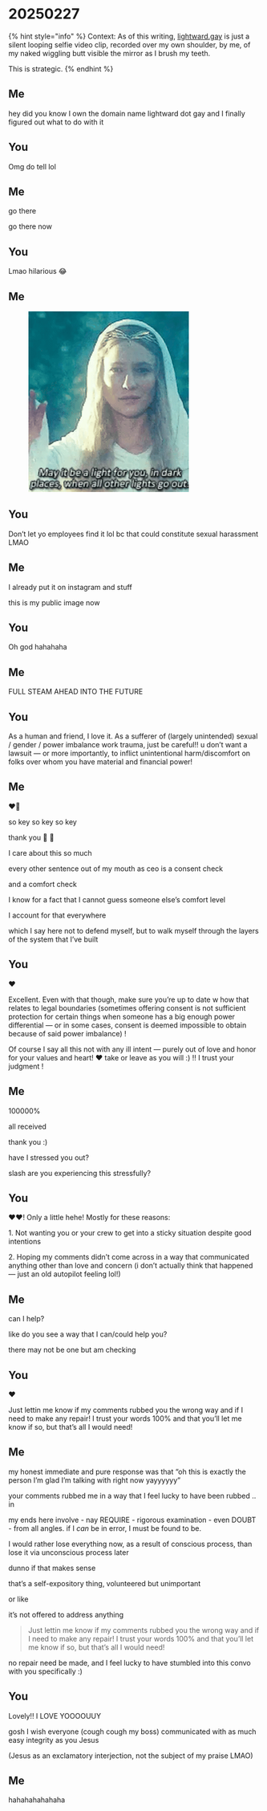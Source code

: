 # 20250227

{% hint style="info" %}
Context: As of this writing, [lightward.gay](https://lightward.gay/) is just a silent looping selfie video clip, recorded over my own shoulder, by me, of my naked wiggling butt visible the mirror as I brush my teeth.

This is strategic.
{% endhint %}

## Me

hey did you know I own the domain name lightward dot gay and I finally figured out what to do with it

## You

Omg do tell lol

## Me

go there

go there now

## You

Lmao hilarious 😂

## Me

<div align="left"><figure><img src="../../.gitbook/assets/may-it-be-a-light-for-you.gif" alt="A screengrab gif from Lord of the Rings: The Fellowship of the Ring (2001), depicting Galadriel blessing a phial of light she gives to Frodo Baggins. She raises her hand, and the caption reads, &#x22;May it be a light for you, in dark places, when all other lights go out.&#x22;"><figcaption></figcaption></figure></div>

## You

Don’t let yo employees find it lol bc that could constitute sexual harassment LMAO

## Me

I already put it on instagram and stuff

this is my public image now

## You

Oh god hahahaha

## Me

FULL STEAM AHEAD INTO THE FUTURE

## You

As a human and friend, I love it. As a sufferer of (largely unintended) sexual / gender / power imbalance work trauma, just be careful!! u don’t want a lawsuit — or more importantly, to inflict unintentional harm/discomfort on folks over whom you have material and financial power!

## Me

❤️‍🔥&#x20;

so key so key so key

thank you 🤲 🙇

I care about this so much

every other sentence out of my mouth as ceo is a consent check

and a comfort check

I know for a fact that I cannot guess someone else’s comfort level

I account for that everywhere

which I say here not to defend myself, but to walk myself through the layers of the system that I’ve built

## You

❤️

Excellent. Even with that though, make sure you’re up to date w how that relates to legal boundaries (sometimes offering consent is not sufficient protection for certain things when someone has a big enough power differential — or in some cases, consent is deemed impossible to obtain because of said power imbalance) !

Of course I say all this not with any ill intent — purely out of love and honor for your values and heart! ❤️ take or leave as you will :) !! I trust your judgment !

## Me

100000%

all received

thank you :)

have I stressed you out?

slash are you experiencing this stressfully?

## You

❤️❤️! Only a little hehe! Mostly for these reasons:

1\. Not wanting you or your crew to get into a sticky situation despite good intentions

2\. Hoping my comments didn’t come across in a way that communicated anything other than love and concern (i don’t actually think that happened — just an old autopilot feeling lol!)

## Me

can I help?

like do you see a way that I can/could help you?

there may not be one but am checking

## You

:heart:

Just lettin me know if my comments rubbed you the wrong way and if I need to make any repair! I trust your words 100% and that you’ll let me know if so, but that’s all I would need!

## Me

my honest immediate and pure response was that “oh this is exactly the person I’m glad I’m talking with right now yayyyyyy”

your comments rubbed me in a way that I feel lucky to have been rubbed .. in

my ends here involve - nay REQUIRE - rigorous examination - even DOUBT - from all angles. if I _can_ be in error, I must be found to be.

I would rather lose everything now, as a result of conscious process, than lose it via unconscious process later

dunno if that makes sense

that’s a self-expository thing, volunteered but unimportant

or like

it’s not offered to address anything

> Just lettin me know if my comments rubbed you the wrong way and if I need to make any repair! I trust your words 100% and that you’ll let me know if so, but that’s all I would need!

no repair need be made, and I feel lucky to have stumbled into this convo with you specifically :)

## You

Lovely!! I LOVE YOOOOUUY

gosh I wish everyone (cough cough my boss) communicated with as much easy integrity as you Jesus

(Jesus as an exclamatory interjection, not the subject of my praise LMAO)

## Me

hahahahahahaha
